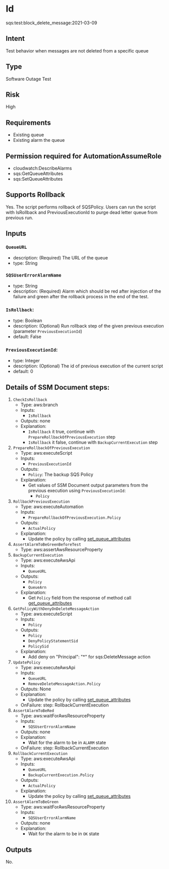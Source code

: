 # Id

sqs:test:block_delete_message:2021-03-09

## Intent

Test behavior when messages are not deleted from a specific queue

## Type

Software Outage Test

## Risk

High

## Requirements

* Existing queue
* Existing alarm the queue

## Permission required for AutomationAssumeRole

* cloudwatch:DescribeAlarms
* sqs:GetQueueAttributes
* sqs:SetQueueAttributes

## Supports Rollback

Yes. The script performs rollback of SQSPolicy. Users can run the script with IsRollback and PreviousExecutionId to purge dead letter queue from previous run.

## Inputs

### `QueueURL`

* description: (Required) The URL of the queue
* type: String

### `SQSUserErrorAlarmName`

* type: String
* description: (Required) Alarm which should be red after injection of the failure and green after the rollback process in the end of the test.

### `IsRollback`:

* type: Boolean
* description: (Optional) Run rollback step of the given previous execution (parameter `PreviousExecutionId`)
* default: False

### `PreviousExecutionId`:

* type: Integer
* description: (Optional) The id of previous execution of the current script
* default: 0

## Details of SSM Document steps:

1. `CheckIsRollback`
    * Type: aws:branch
    * Inputs:
        * `IsRollback`
    * Outputs: none
    * Explanation:
        * `IsRollback` it true, continue with `PrepareRollbackOfPreviousExecution` step
        * `IsRollback` it false, continue with `BackupCurrentExecution` step
1. `PrepareRollbackOfPreviousExecution`
    * Type: aws:executeScript
    * Inputs:
        * `PreviousExecutionId`
    * Outputs:
        * `Policy`: The backup SQS Policy
    * Explanation:
        * Get values of SSM Document output parameters from the previous execution using `PreviousExecutionId`:
            * `Policy`
1. `RollbackPreviousExecution`
    * Type: aws:executeAutomation
    * Inputs:
        * `PrepareRollbackOfPreviousExecution.Policy`
    * Outputs:
        * `ActualPolicy`
    * Explanation:
        * Update the policy by calling [set_queue_attributes](https://boto3.amazonaws.com/v1/documentation/api/latest/reference/services/sqs.html#SQS.Client.set_queue_attributes)
1. `AssertAlarmToBeGreenBeforeTest`
   * Type: aws:assertAwsResourceProperty
1. `BackupCurrentExecution`
    * Type: aws:executeAwsApi
    * Inputs:
        * `QueueURL`
    * Outputs:
        * `Policy`
        * `QueueArn`
    * Explanation:
        * Get `Policy` field from the response of method
          call [get_queue_attributes](https://boto3.amazonaws.com/v1/documentation/api/latest/reference/services/sqs.html#SQS.Client.get_queue_attributes)
1. `GetPolicyWithDenyOnDeleteMessageAction`
    * Type: aws:executeScript
    * Inputs:
        * `Policy`
    * Outputs:
        * `Policy`
        * `DenyPolicyStatementSid`
        * `PolicySid`
    * Explanation:
        * Add deny on "Principal": "*" for sqs:DeleteMessage action
1. `UpdatePolicy`
    * Type: aws:executeAwsApi
    * Inputs:
        * `QueueURL`
        * `RemoveDeleteMessageAction.Policy`
    * Outputs: None
    * Explanation:
        * Update the policy by calling [set_queue_attributes](https://boto3.amazonaws.com/v1/documentation/api/latest/reference/services/sqs.html#SQS.Client.set_queue_attributes)
    * OnFailure: step: RollbackCurrentExecution
1. `AssertAlarmToBeRed`
    * Type: aws:waitForAwsResourceProperty
    * Inputs:
        * `SQSUserErrorAlarmName`
    * Outputs: none
    * Explanation:
        * Wait for the alarm to be in `ALARM` state
    * OnFailure: step: RollbackCurrentExecution
1. `RollbackCurrentExecution`
    * Type: aws:executeAwsApi
    * Inputs:
        * `QueueURL`
        * `BackupCurrentExecution.Policy`
    * Outputs:
        * `ActualPolicy`
    * Explanation:
        * Update the policy by calling [set_queue_attributes](https://boto3.amazonaws.com/v1/documentation/api/latest/reference/services/sqs.html#SQS.Client.set_queue_attributes)
1. `AssertAlarmToBeGreen`
    * Type: aws:waitForAwsResourceProperty
    * Inputs:
        * `SQSUserErrorAlarmName`
    * Outputs: none
    * Explanation:
        * Wait for the alarm to be in `OK` state

## Outputs

No.
	 